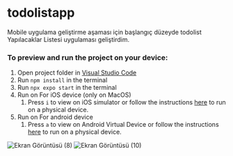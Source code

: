 # todolistapp
Mobile uygulama geliştirme aşaması için başlangıç düzeyde todolist Yapılacaklar Listesi uygulaması geliştirdim.
### To preview and run the project on your device:
1. Open project folder in <u>Visual Studio Code</u>
2. Run  `npm install`  in the terminal
3. Run  `npx expo start`  in the terminal
4. Run on For iOS device (only on MacOS)
    1. Press  `i`  to view on iOS simulator or follow the instructions [here](https://docs.expo.dev/workflow/run-on-device/) to run on a physical device.
5. Run on For android device
    1. Press  `a`  to view on Android Virtual Device or follow the instructions [here](https://docs.expo.dev/workflow/run-on-device/) to run on a physical device.

![Ekran Görüntüsü (8)](https://github.com/emirs01/todolistapp/assets/96836172/a0b288ac-341f-4c6e-9540-c4ed54dc722d)
![Ekran Görüntüsü (10)](https://github.com/emirs01/todolistapp/assets/96836172/96f9f852-7405-41e3-b781-bac5c17e6b38)
